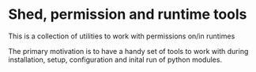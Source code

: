 # Shed, permission and runtime tools

This is a collection of utilities to work with permissions on/in runtimes

The primary motivation is to have a handy set of tools to work with during
installation, setup, configuration and inital run of python modules.
